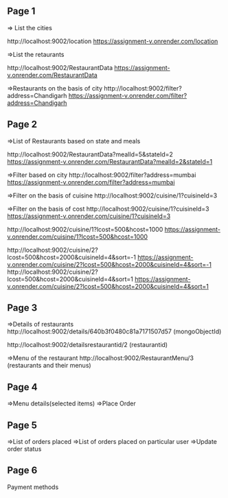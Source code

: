 Page 1
---------
=> List the cities

http://localhost:9002/location
https://assignment-v.onrender.com/location




=>List the retaurants

http://localhost:9002/RestaurantData
https://assignment-v.onrender.com/RestaurantData

=>Restaurants on the basis of city 
http://localhost:9002/filter?address=Chandigarh
https://assignment-v.onrender.com/filter?address=Chandigarh

Page 2
---------
=>List of Restaurants based on state and meals

http://localhost:9002/RestaurantData?mealId=5&stateId=2
https://assignment-v.onrender.com/RestaurantData?mealId=2&stateId=1


=>Filter based on city
http://localhost:9002/filter?address=mumbai
https://assignment-v.onrender.com/filter?address=mumbai



=>Filter on the basis of cuisine
http://localhost:9002/cuisine/1?cuisineId=3

=>Filter on the basis of cost
http://localhost:9002/cuisine/1?cuisineId=3
https://assignment-v.onrender.com/cuisine/1?cuisineId=3


http://localhost:9002/cuisine/1?lcost=500&hcost=1000
https://assignment-v.onrender.com/cuisine/1?lcost=500&hcost=1000


http://localhost:9002/cuisine/2?lcost=500&hcost=2000&cuisineId=4&sort=-1
https://assignment-v.onrender.com/cuisine/2?lcost=500&hcost=2000&cuisineId=4&sort=-1
http://localhost:9002/cuisine/2?lcost=500&hcost=2000&cuisineId=4&sort=1
https://assignment-v.onrender.com/cuisine/2?lcost=500&hcost=2000&cuisineId=4&sort=1

Page 3
--------
=>Details of restaurants
http://localhost:9002/details/640b3f0480c81a7171507d57
(mongoObjectId)

http://localhost:9002/detailsrestaurantid/2
(restaurantid)


=>Menu of the restaurant
http://localhost:9002/RestaurantMenu/3 
(restaurants and their menus)

Page 4
---------
=>Menu details(selected items)
=>Place Order

Page 5
---------
=>List of orders placed
=>List of orders placed on particular user
=>Update order status



Page 6
-------
Payment methods

